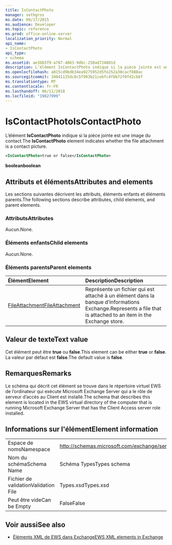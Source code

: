 ```yaml
---
title: IsContactPhoto
manager: sethgros
ms.date: 09/17/2015
ms.audience: Developer
ms.topic: reference
ms.prod: office-online-server
localization_priority: Normal
api_name:
- IsContactPhoto
api_type:
- schema
ms.assetid: ae36b5f9-a787-4863-9dbc-258ad724801d
description: L’élément IsContactPhoto indique si la pièce jointe est une image du contact.
ms.openlocfilehash: a015cd9bdb34ea9275952d5fe252a30cacf888ac
ms.sourcegitcommit: 34041125dc8c5f993b21cebfc4f8b72f0fd2cb6f
ms.translationtype: MT
ms.contentlocale: fr-FR
ms.lasthandoff: 06/11/2018
ms.locfileid: "19827999"
---
```

# <a name="iscontactphoto"></a><span data-ttu-id="5bcd2-103">IsContactPhoto</span><span class="sxs-lookup"><span data-stu-id="5bcd2-103">IsContactPhoto</span></span>

<span data-ttu-id="5bcd2-104">L’élément **IsContactPhoto** indique si la pièce jointe est une image du contact.</span><span class="sxs-lookup"><span data-stu-id="5bcd2-104">The **IsContactPhoto** element indicates whether the file attachment is a contact picture.</span></span> 
  
```xml
<IsContactPhoto>true or false</IsContactPhoto>
```

 <span data-ttu-id="5bcd2-105">**boolean**</span><span class="sxs-lookup"><span data-stu-id="5bcd2-105">**boolean**</span></span>
## <a name="attributes-and-elements"></a><span data-ttu-id="5bcd2-106">Attributs et éléments</span><span class="sxs-lookup"><span data-stu-id="5bcd2-106">Attributes and elements</span></span>

<span data-ttu-id="5bcd2-107">Les sections suivantes décrivent les attributs, éléments enfants et éléments parents.</span><span class="sxs-lookup"><span data-stu-id="5bcd2-107">The following sections describe attributes, child elements, and parent elements.</span></span>
  
### <a name="attributes"></a><span data-ttu-id="5bcd2-108">Attributs</span><span class="sxs-lookup"><span data-stu-id="5bcd2-108">Attributes</span></span>

<span data-ttu-id="5bcd2-109">Aucun.</span><span class="sxs-lookup"><span data-stu-id="5bcd2-109">None.</span></span>
  
### <a name="child-elements"></a><span data-ttu-id="5bcd2-110">Éléments enfants</span><span class="sxs-lookup"><span data-stu-id="5bcd2-110">Child elements</span></span>

<span data-ttu-id="5bcd2-111">Aucun.</span><span class="sxs-lookup"><span data-stu-id="5bcd2-111">None.</span></span>
  
### <a name="parent-elements"></a><span data-ttu-id="5bcd2-112">Éléments parents</span><span class="sxs-lookup"><span data-stu-id="5bcd2-112">Parent elements</span></span>

|<span data-ttu-id="5bcd2-113">**Élément**</span><span class="sxs-lookup"><span data-stu-id="5bcd2-113">**Element**</span></span>|<span data-ttu-id="5bcd2-114">**Description**</span><span class="sxs-lookup"><span data-stu-id="5bcd2-114">**Description**</span></span>|
|:-----|:-----|
|[<span data-ttu-id="5bcd2-115">FileAttachment</span><span class="sxs-lookup"><span data-stu-id="5bcd2-115">FileAttachment</span></span>](fileattachment.md) <br/> |<span data-ttu-id="5bcd2-116">Représente un fichier qui est attaché à un élément dans la banque d’informations Exchange.</span><span class="sxs-lookup"><span data-stu-id="5bcd2-116">Represents a file that is attached to an item in the Exchange store.</span></span>  <br/> |
   
## <a name="text-value"></a><span data-ttu-id="5bcd2-117">Valeur de texte</span><span class="sxs-lookup"><span data-stu-id="5bcd2-117">Text value</span></span>

<span data-ttu-id="5bcd2-118">Cet élément peut être **true** ou **false**.</span><span class="sxs-lookup"><span data-stu-id="5bcd2-118">This element can be either **true** or **false**.</span></span> <span data-ttu-id="5bcd2-119">La valeur par défaut est **false**.</span><span class="sxs-lookup"><span data-stu-id="5bcd2-119">The default value is **false**.</span></span>
  
## <a name="remarks"></a><span data-ttu-id="5bcd2-120">Remarques</span><span class="sxs-lookup"><span data-stu-id="5bcd2-120">Remarks</span></span>

<span data-ttu-id="5bcd2-121">Le schéma qui décrit cet élément se trouve dans le répertoire virtuel EWS de l’ordinateur qui exécute Microsoft Exchange Server qui a le rôle de serveur d’accès au Client est installé.</span><span class="sxs-lookup"><span data-stu-id="5bcd2-121">The schema that describes this element is located in the EWS virtual directory of the computer that is running Microsoft Exchange Server that has the Client Access server role installed.</span></span>
  
## <a name="element-information"></a><span data-ttu-id="5bcd2-122">Informations sur l'élément</span><span class="sxs-lookup"><span data-stu-id="5bcd2-122">Element information</span></span>

|||
|:-----|:-----|
|<span data-ttu-id="5bcd2-123">Espace de noms</span><span class="sxs-lookup"><span data-stu-id="5bcd2-123">Namespace</span></span>  <br/> |http://schemas.microsoft.com/exchange/services/2006/types  <br/> |
|<span data-ttu-id="5bcd2-124">Nom du schéma</span><span class="sxs-lookup"><span data-stu-id="5bcd2-124">Schema Name</span></span>  <br/> |<span data-ttu-id="5bcd2-125">Schéma Types</span><span class="sxs-lookup"><span data-stu-id="5bcd2-125">Types schema</span></span>  <br/> |
|<span data-ttu-id="5bcd2-126">Fichier de validation</span><span class="sxs-lookup"><span data-stu-id="5bcd2-126">Validation File</span></span>  <br/> |<span data-ttu-id="5bcd2-127">Types.xsd</span><span class="sxs-lookup"><span data-stu-id="5bcd2-127">Types.xsd</span></span>  <br/> |
|<span data-ttu-id="5bcd2-128">Peut être vide</span><span class="sxs-lookup"><span data-stu-id="5bcd2-128">Can be Empty</span></span>  <br/> |<span data-ttu-id="5bcd2-129">False</span><span class="sxs-lookup"><span data-stu-id="5bcd2-129">False</span></span>  <br/> |
   
## <a name="see-also"></a><span data-ttu-id="5bcd2-130">Voir aussi</span><span class="sxs-lookup"><span data-stu-id="5bcd2-130">See also</span></span>



- [<span data-ttu-id="5bcd2-131">Éléments XML de EWS dans Exchange</span><span class="sxs-lookup"><span data-stu-id="5bcd2-131">EWS XML elements in Exchange</span></span>](ews-xml-elements-in-exchange.md)

